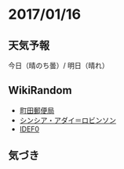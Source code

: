 # 2017/01/16

## 天気予報

今日（晴のち曇）/ 明日（晴れ）

## WikiRandom

* [町田郵便局](https://ja.wikipedia.org/wiki/%E7%94%BA%E7%94%B0%E9%83%B5%E4%BE%BF%E5%B1%80)
* [シンシア・アダイ＝ロビンソン](https://ja.wikipedia.org/wiki/%E3%82%B7%E3%83%B3%E3%82%B7%E3%82%A2%E3%83%BB%E3%82%A2%E3%83%80%E3%82%A4%EF%BC%9D%E3%83%AD%E3%83%93%E3%83%B3%E3%82%BD%E3%83%B3)
* [IDEF0](https://ja.wikipedia.org/wiki/IDEF0)

## 気づき

